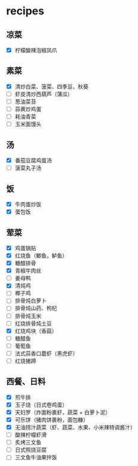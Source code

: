 # recipes

## 凉菜
- [x] 柠檬酸辣泡椒凤爪

## 素菜
- [x] 清炒白菜、菠菜、四季豆、秋葵
- [ ] 虾皮清炒西葫芦（蒲瓜）
- [ ] 葱油菜苔
- [ ] 蒜黄炒鸡蛋
- [ ] 耗油青菜
- [ ] 玉米面馒头

## 汤
- [x] 番茄豆腐鸡蛋汤
- [ ] 菠菜丸子汤

## 饭
- [x] 牛肉蛋炒饭
- [x] 蛋包饭

## 荤菜
- [x] 鸡蛋锅贴
- [x] 红烧鱼（鲫鱼，鲈鱼）
- [x] 糖醋排骨
- [x] 青椒牛肉丝
- [ ] 姜母鸭
- [x] 清炖鸡
- [ ] 椰子鸡
- [ ] 排骨炖白萝卜
- [ ] 排骨炖山药、枸杞
- [ ] 排骨炖玉米
- [ ] 红烧排骨炖土豆
- [x] 红烧鸡块（香菇）
- [ ] 糖醋鱼
- [ ] 葡萄鱼
- [ ] 法式蒜香口蘑虾（黑虎虾）
- [ ] 红烧猪蹄

## 西餐、日料
- [x] 煎牛排
- [x] 玉子烧（日式卷鸡蛋）
- [x] 天妇罗（炸面粉裹虾，蔬菜 + 白萝卜泥）
- [x] 可乐饼（猪肉饼裹粉，面包糠）
- [x] 无油捞汁蔬菜（虾、蔬菜、水果、小米辣特调酱汁）
- [ ] 酸辣柠檬虾滑
- [ ] 炙烤三文鱼
- [ ] 日式照烧豆腐
- [ ] 三文鱼牛油果拌饭
